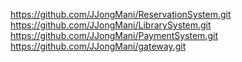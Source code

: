 https://github.com/JJongMani/ReservationSystem.git
https://github.com/JJongMani/LibrarySystem.git
https://github.com/JJongMani/PaymentSystem.git
https://github.com/JJongMani/gateway.git
